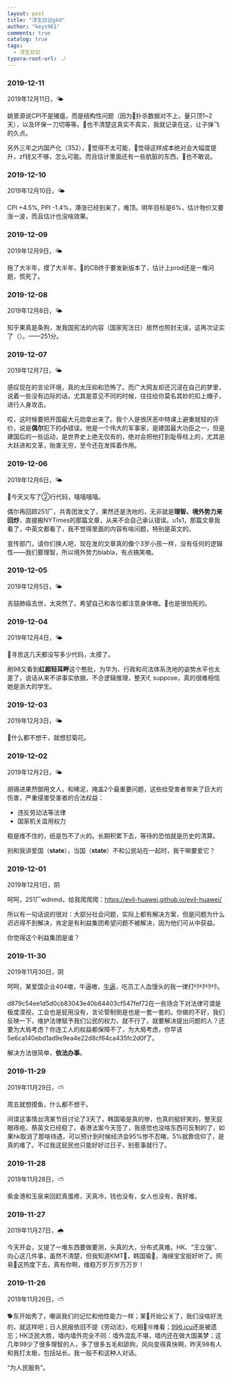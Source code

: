 ```yaml
---
layout: post
title: "浮生日记gkd"
author: "keys961"
comments: true
catalog: true
tags:
  - 浮生日记
typora-root-url: ./
---
```


### 2019-12-11

2019年12月11日，🌤

姚景源说CPI不是猪瘟，而是结构性问题（因为🐖扑杀数据对不上，量只顶1~2天），以及环保一刀切等等。👴也不清楚这真实不真实，我就记录在这，让子弹飞的久点。

另外三年之内国产化（352），👴觉得不太可能，👴觉得这样成本绝对会大幅度提升，zf钱又不够，怎么可能。而且估计里面还有一些肮脏的东西，👴也不敢说。

### 2019-12-10

2019年12月10日，🌤

CPI +4.5%, PPI -1.4%，滞涨已经到来了，难顶。明年目标是6%，估计物价又要涨一波，而且估计也没啥效果。

### 2019-12-09

2019年12月9日，🌤

拖了大半年，摸了大半年，👴的CB终于要发新版本了，估计上prod还是一堆问题，慌死了。

### 2019-12-08

2019年12月8日，🌤

知乎果真是条狗，发我国宪法的内容（国家宪法日）居然也照封无误，这再次证实了（）。——251分。

### 2019-12-07

2019年12月7日，🌤

感叹现在的言论环境，真的太压抑和恐怖了。而广大网友却还沉浸在自己的梦里，说着一些没有边际的话。尤其是意见不同的时候，往往给你莫名其妙的扣上帽子，进行人身攻击。

哎，这时候要把开国最大元勋拿出来了。我个人是很厌恶中特课上避重就轻的评价，说是**偶尔**犯下的**小**错误。他是一个伟大的军事家，是建国最大功臣之一，但是建国后的一些运动，是世界史上绝无仅有的，绝对会把他打到耻辱柱上的，尤其是大跃进和文革，贻害无穷，至今还在发挥着作用。

### 2019-12-06

2019年12月6日，🌤

👴今天又写了②行代码，嘻嘻嘻嘻。

偶尔再回顾251厂，共青团发文了，果然还是洗地的，无非就是**理智、境外势力来回炒**，直接搬NYTimes的那篇文章，从来不会自己承认错误。u1s1，那篇文章我看了，中英文都看了，我不觉得里面的内容有啥问题，特别是英文的。

宣传部门，请你们换人吧，现在发的文章真的像个3岁小孩一样，没有任何的逻辑性——我们要理智，所以境外势力blabla，有点搞笑嗷。

### 2019-12-05

2019年12月5日，🌤

吉喆肺癌去世，太突然了。希望自己和各位都注意身体嗷。👴也是很怕死的。

### 2019-12-04

2019年12月4日，🌤

👴寻思这几天都没写多少代码，太摸了。

刷98又看到**红颜轻耳畔**这个憨批，为华为、行政和司法体系洗地的姿势水平也太差了，说话从来不讲事实依据，不合逻辑推理，整天if, suppose，真的很难相信她是浙大的学生。

### 2019-12-03

2019年12月3日，🌤

👴什么都不想干，就想怼菊花。

### 2019-12-02

2019年12月2日，🌤

胡锡进果然御用文人，和稀泥，掩盖2个最重要问题，这些给受害者带来了巨大的伤害，严重侵害受害者的合法权益：

- 违反劳动法等法律
- 国家机关滥用权力

稳是维不住的，纸是包不了火的。长期积累下去，等待的恐怕就是历史的清算。

别和我讲爱国（**state**），当国（**state**）不和公民站在一起时，我干嘛要爱它？

### 2019-12-01

2019年12月1日，阴

呵呵，251厂wdnmd，给我爬爬爬：https://evil-huawei.github.io/evil-huawei/

所以有一句话说的很对：大部分社会问题，实际上都有解决方案，但是问题为什么迟迟得不到解决，肯定是有利益集团希望问题不被解决，因为他们可从中获益。

你觉得这个利益集团是谁？

### 2019-11-30

2019年11月30日，阴

呵呵，某爱国企业404嗷，牛逼嗷，[牛逼](https://twitter.com/bjzyhzzdgzyhzzd/status/1199945672356581377)，吃员工人血馒头的我一律打👎👎👎👎。

d879c54ee1d5d0cb83043e40b64403cf547fef72在一些场合下对法律可谓是极度漠视，工会也是屁用没有，言论管制倒是也是一套一套的。你做的不好，我们反映一下，维护法律赋予我们公民的权力，就不行了，就要解决提出问题的人？还要为大局考虑？你连工人的权益都保障不了，为大局考虑，你早该5e6ca140ebd1ad9e9ea4e22d8cf64ca435fc2d0f了。

解决方法很简单，**依法办事**。

### 2019-11-29

2019年11月29日，⛅

周五就想摸鱼，什么都不想干。

间谍这事情台湾某节目讨论了3天了，韩国瑜是真的惨，也真的挺好笑的，整天屁眼痔疮。蔡英文已经稳了。香港法案今天签了，我感觉也没啥东西可反制的了，如果hk取消了那啥待遇，可以预计到时候经济会95%惨不忍睹，5%就靠信仰了，是真的难了。不过我这屁民也只能好好过日子，别惹事就行了。

### 2019-11-28

2019年11月28日，⛅

紫金港和玉泉来回赶真蛋疼，天真冷，钱也没有，女人也没有，我好难。

### 2019-11-27

2019年11月27日，🌧

今天开会，又提了一堆东西要做要测，头真的大，分布式真难。HK、“王立强”、向心这几件事，虽然不清楚，但我知道KMT💊，韩国瑜💊，海绵宝宝挺好听了。网易🐖这热度下去，真有你啊，维稳万岁万岁万万岁！

### 2019-11-26

2019年11月26日，⛅

🐕东开始秀了，嘲讽我们的记忆和他性能力一样；某🐖开始公关了，我们没啥好洗的，就这样吧；日人民报依旧不提《劳动法》，吃相🐀⑩难看；[996.icu](https://996.icu)还是被遗忘；HK泛民大胜，墙内墙外完全不同：墙外混乱不堪，墙内还在做大国美梦；这几年98少了很多理智的人，多了很多五毛和舔狗，风向变得真快啊，昨天98有人和我打太极，包括站长。我一般不和这种人对话。

“为人民服务”。

